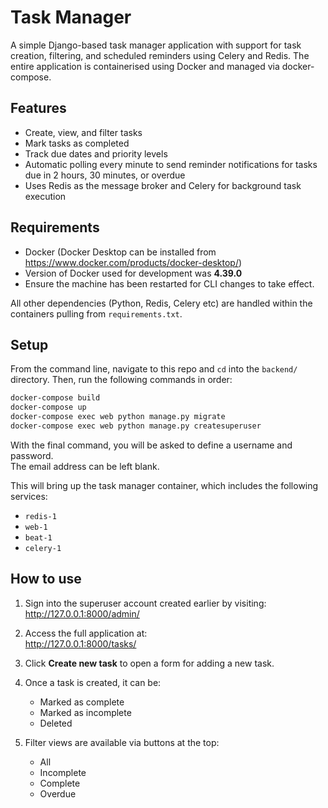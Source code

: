 # Task Manager

A simple Django-based task manager application with support for task creation, filtering, and scheduled reminders using Celery and Redis. The entire application is containerised using Docker and managed via docker-compose.

## Features

- Create, view, and filter tasks  
- Mark tasks as completed  
- Track due dates and priority levels  
- Automatic polling every minute to send reminder notifications for tasks due in 2 hours, 30 minutes, or overdue  
- Uses Redis as the message broker and Celery for background task execution  

## Requirements

- Docker (Docker Desktop can be installed from https://www.docker.com/products/docker-desktop/)  
- Version of Docker used for development was **4.39.0**  
- Ensure the machine has been restarted for CLI changes to take effect.

All other dependencies (Python, Redis, Celery etc) are handled within the containers pulling from `requirements.txt`.

## Setup

From the command line, navigate to this repo and `cd` into the `backend/` directory. Then, run the following commands in order:

```bash
docker-compose build
docker-compose up
docker-compose exec web python manage.py migrate
docker-compose exec web python manage.py createsuperuser
```

With the final command, you will be asked to define a username and password.  
The email address can be left blank.

This will bring up the task manager container, which includes the following services:

- `redis-1`
- `web-1`
- `beat-1`
- `celery-1`

## How to use

1. Sign into the superuser account created earlier by visiting:  
   http://127.0.0.1:8000/admin/

2. Access the full application at:  
   http://127.0.0.1:8000/tasks/

3. Click **Create new task** to open a form for adding a new task.

4. Once a task is created, it can be:
   - Marked as complete
   - Marked as incomplete
   - Deleted

5. Filter views are available via buttons at the top:
   - All
   - Incomplete
   - Complete
   - Overdue
